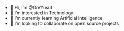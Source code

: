 - 👋 Hi, I’m @OreYusuf
- 👀 I’m interested in Technology
- 🌱 I’m currently learning Artificial Intelligence
- 💞️ I’m looking to collaborate on open source projects

